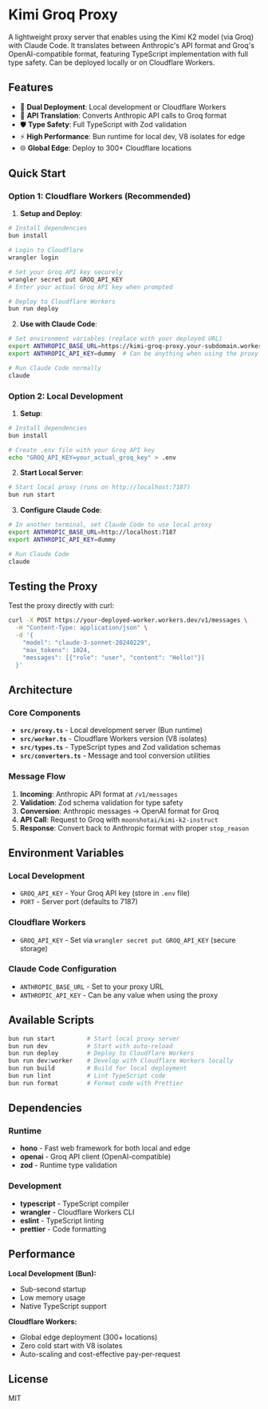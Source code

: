 # Kimi Groq Proxy

A lightweight proxy server that enables using the Kimi K2 model (via Groq) with Claude Code. It translates between Anthropic's API format and Groq's OpenAI-compatible format, featuring TypeScript implementation with full type safety. Can be deployed locally or on Cloudflare Workers.

## Features

- 🚀 **Dual Deployment**: Local development or Cloudflare Workers
- 🔄 **API Translation**: Converts Anthropic API calls to Groq format
- 🛡️ **Type Safety**: Full TypeScript with Zod validation
- ⚡ **High Performance**: Bun runtime for local dev, V8 isolates for edge
- 🌐 **Global Edge**: Deploy to 300+ Cloudflare locations

## Quick Start

### Option 1: Cloudflare Workers (Recommended)

1. **Setup and Deploy**:
```bash
# Install dependencies
bun install

# Login to Cloudflare
wrangler login

# Set your Groq API key securely
wrangler secret put GROQ_API_KEY
# Enter your actual Groq API key when prompted

# Deploy to Cloudflare Workers
bun run deploy
```

2. **Use with Claude Code**:
```bash
# Set environment variables (replace with your deployed URL)
export ANTHROPIC_BASE_URL=https://kimi-groq-proxy.your-subdomain.workers.dev
export ANTHROPIC_API_KEY=dummy  # Can be anything when using the proxy

# Run Claude Code normally
claude
```

### Option 2: Local Development

1. **Setup**:
```bash
# Install dependencies
bun install

# Create .env file with your Groq API key
echo "GROQ_API_KEY=your_actual_groq_key" > .env
```

2. **Start Local Server**:
```bash
# Start local proxy (runs on http://localhost:7187)
bun run start
```

3. **Configure Claude Code**:
```bash
# In another terminal, set Claude Code to use local proxy
export ANTHROPIC_BASE_URL=http://localhost:7187
export ANTHROPIC_API_KEY=dummy

# Run Claude Code
claude
```

## Testing the Proxy

Test the proxy directly with curl:

```bash
curl -X POST https://your-deployed-worker.workers.dev/v1/messages \
  -H "Content-Type: application/json" \
  -d '{
    "model": "claude-3-sonnet-20240229",
    "max_tokens": 1024,
    "messages": [{"role": "user", "content": "Hello!"}]
  }'
```

## Architecture

### Core Components

- **`src/proxy.ts`** - Local development server (Bun runtime)
- **`src/worker.ts`** - Cloudflare Workers version (V8 isolates)
- **`src/types.ts`** - TypeScript types and Zod validation schemas  
- **`src/converters.ts`** - Message and tool conversion utilities

### Message Flow

1. **Incoming**: Anthropic API format at `/v1/messages`
2. **Validation**: Zod schema validation for type safety
3. **Conversion**: Anthropic messages → OpenAI format for Groq
4. **API Call**: Request to Groq with `moonshotai/kimi-k2-instruct`
5. **Response**: Convert back to Anthropic format with proper `stop_reason`

## Environment Variables

### Local Development
- `GROQ_API_KEY` - Your Groq API key (store in `.env` file)
- `PORT` - Server port (defaults to 7187)

### Cloudflare Workers  
- `GROQ_API_KEY` - Set via `wrangler secret put GROQ_API_KEY` (secure storage)

### Claude Code Configuration
- `ANTHROPIC_BASE_URL` - Set to your proxy URL
- `ANTHROPIC_API_KEY` - Can be any value when using the proxy

## Available Scripts

```bash
bun run start         # Start local proxy server
bun run dev           # Start with auto-reload
bun run deploy        # Deploy to Cloudflare Workers  
bun run dev:worker    # Develop with Cloudflare Workers locally
bun run build         # Build for local deployment
bun run lint          # Lint TypeScript code
bun run format        # Format code with Prettier
```

## Dependencies

### Runtime
- **hono** - Fast web framework for both local and edge
- **openai** - Groq API client (OpenAI-compatible)
- **zod** - Runtime type validation

### Development
- **typescript** - TypeScript compiler
- **wrangler** - Cloudflare Workers CLI
- **eslint** - TypeScript linting
- **prettier** - Code formatting

## Performance

**Local Development (Bun):**
- Sub-second startup
- Low memory usage
- Native TypeScript support

**Cloudflare Workers:**  
- Global edge deployment (300+ locations)
- Zero cold start with V8 isolates
- Auto-scaling and cost-effective pay-per-request

## License

MIT
